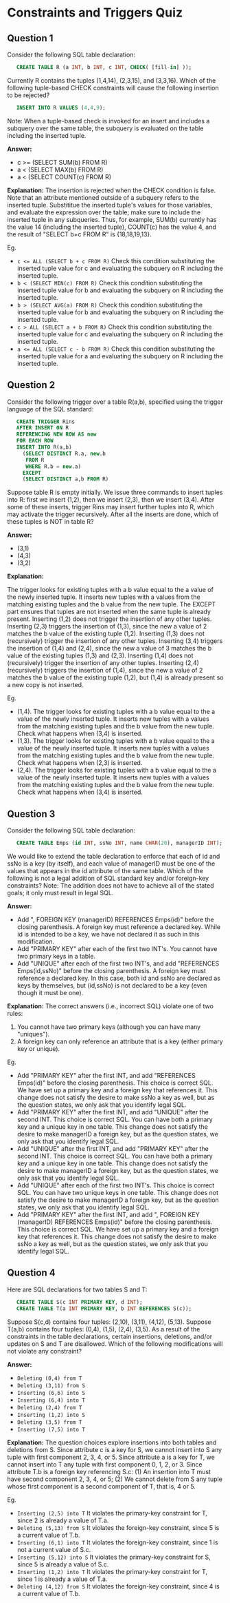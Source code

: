Constraints and Triggers Quiz 
===========================

Question 1
------------------
Consider the following SQL table declaration: 
```SQL
   CREATE TABLE R (a INT, b INT, c INT, CHECK( [fill-in] ));
```
Currently R contains the tuples (1,4,14), (2,3,15), and (3,3,16). Which of the following tuple-based CHECK constraints will cause the following insertion to be rejected? 
```SQL
   INSERT INTO R VALUES (4,4,9);
```
Note: When a tuple-based check is invoked for an insert and includes a subquery over the same table, the subquery is evaluated on the table including the inserted tuple. 

**Answer:** 
* c >= (SELECT SUM(b) FROM R)
* a < (SELECT MAX(b) FROM R)
* a < (SELECT COUNT(c) FROM R)

**Explanation:** 
The insertion is rejected when the CHECK condition is false. Note that an attribute mentioned outside of a subquery refers to the inserted tuple. Substititue the inserted tuple's values for those variables, and evaluate the expression over the table; make sure to include the inserted tuple in any subqueries. Thus, for example, SUM(b) currently has the value 14 (including the inserted tuple), COUNT(c) has the value 4, and the result of "SELECT b+c FROM R" is {18,18,19,13}.

Eg.
* `c <= ALL (SELECT b + c FROM R)` Check this condition substituting the inserted tuple value for c and evaluating the subquery on R including the inserted tuple.
* `b < (SELECT MIN(c) FROM R)` Check this condition substituting the inserted tuple value for b and evaluating the subquery on R including the inserted tuple.
* `b > (SELECT AVG(a) FROM R)` Check this condition substituting the inserted tuple value for b and evaluating the subquery on R including the inserted tuple.
* `c > ALL (SELECT a + b FROM R)` Check this condition substituting the inserted tuple value for c and evaluating the subquery on R including the inserted tuple.
* `a <= ALL (SELECT c - b FROM R)` Check this condition substituting the inserted tuple value for a and evaluating the subquery on R including the inserted tuple.

Question 2
---------------------
Consider the following trigger over a table R(a,b), specified using the trigger language of the SQL standard: 
```SQL
   CREATE TRIGGER Rins
   AFTER INSERT ON R
   REFERENCING NEW ROW AS new
   FOR EACH ROW
   INSERT INTO R(a,b)
     (SELECT DISTINCT R.a, new.b
      FROM R
      WHERE R.b = new.a)
     EXCEPT
     (SELECT DISTINCT a,b FROM R)
```
Suppose table R is empty initially. We issue three commands to insert tuples into R: first we insert (1,2), then we insert (2,3), then we insert (3,4). After some of these inserts, trigger Rins may insert further tuples into R, which may activate the trigger recursively. After all the inserts are done, which of these tuples is NOT in table R? 

**Answer:** 
* (3,1)
* (4,3)	
* (3,2)

**Explanation:**

The trigger looks for existing tuples with a b value equal to the a value of the newly inserted tuple. It inserts new tuples with a values from the matching existing tuples and the b value from the new tuple. The EXCEPT part ensures that tuples are not inserted when the same tuple is already present. 
Inserting (1,2) does not trigger the insertion of any other tuples. Inserting (2,3) triggers the insertion of (1,3), since the new a value of 2 matches the b value of the existing tuple (1,2). Inserting (1,3) does not (recursively) trigger the insertion of any other tuples. Inserting (3,4) triggers the insertion of (1,4) and (2,4), since the new a value of 3 matches the b value of the existing tuples (1,3) and (2,3). Inserting (1,4) does not (recursively) trigger the insertion of any other tuples. Inserting (2,4) (recursively) triggers the insertion of (1,4), since the new a value of 2 matches the b value of the existing tuple (1,2), but (1,4) is already present so a new copy is not inserted. 

Eg.
* (1,4). The trigger looks for existing tuples with a b value equal to the a value of the newly inserted tuple. It inserts new tuples with a values from the matching existing tuples and the b value from the new tuple. Check what happens when (3,4) is inserted.
* (1,3). The trigger looks for existing tuples with a b value equal to the a value of the newly inserted tuple. It inserts new tuples with a values from the matching existing tuples and the b value from the new tuple. Check what happens when (2,3) is inserted.
* (2,4). The trigger looks for existing tuples with a b value equal to the a value of the newly inserted tuple. It inserts new tuples with a values from the matching existing tuples and the b value from the new tuple. Check what happens when (3,4) is inserted.

Question 3
----------------------
Consider the following SQL table declaration: 
```SQL
   CREATE TABLE Emps (id INT, ssNo INT, name CHAR(20), managerID INT);
```
We would like to extend the table declaration to enforce that each of id and ssNo is a key (by itself), and each value of managerID must be one of the values that appears in the id attribute of the same table. Which of the following is not a legal addition of SQL standard key and/or foreign-key constraints? Note: The addition does not have to achieve all of the stated goals; it only must result in legal SQL. 

**Answer:** 
* Add ", FOREIGN KEY (managerID) REFERENCES Emps(id)" before the closing parenthesis. A foreign key must reference a declared key. While id is intended to be a key, we have not declared it as such in this modification.
* Add "PRIMARY KEY" after each of the first two INT's. You cannot have two primary keys in a table.
* Add "UNIQUE" after each of the first two INT's, and add "REFERENCES Emps(id,ssNo)" before the closing parenthesis. A foreign key must reference a declared key. In this case, both id and ssNo are declared as keys by themselves, but (id,ssNo) is not declared to be a key (even though it must be one).

**Explanation:** 
The correct answers (i.e., incorrect SQL) violate one of two rules: 
1.	You cannot have two primary keys (although you can have many "uniques"). 
2.	A foreign key can only reference an attribute that is a key (either primary key or unique). 

Eg.
* Add "PRIMARY KEY" after the first INT, and add "REFERENCES Emps(id)" before the closing parenthesis. This choice is correct SQL. We have set up a primary key and a foreign key that references it. This change does not satisfy the desire to make ssNo a key as well, but as the question states, we only ask that you identify legal SQL.
* Add "PRIMARY KEY" after the first INT, and add "UNIQUE" after the second INT. This choice is correct SQL. You can have both a primary key and a unique key in one table. This change does not satisfy the desire to make managerID a foreign key, but as the question states, we only ask that you identify legal SQL.
* Add "UNIQUE" after the first INT, and add "PRIMARY KEY" after the second INT. This choice is correct SQL. You can have both a primary key and a unique key in one table. This change does not satisfy the desire to make managerID a foreign key, but as the question states, we only ask that you identify legal SQL.
* Add "UNIQUE" after each of the first two INT's. This choice is correct SQL. You can have two unique keys in one table. This change does not satisfy the desire to make managerID a foreign key, but as the question states, we only ask that you identify legal SQL.
* Add "PRIMARY KEY" after the first INT, and add ", FOREIGN KEY (managerID) REFERENCES Emps(id)" before the closing parenthesis. This choice is correct SQL. We have set up a primary key and a foreign key that references it. This change does not satisfy the desire to make ssNo a key as well, but as the question states, we only ask that you identify legal SQL.

Question 4
------------------
Here are SQL declarations for two tables S and T: 
```SQL
   CREATE TABLE S(c INT PRIMARY KEY, d INT);
   CREATE TABLE T(a INT PRIMARY KEY, b INT REFERENCES S(c));
```
Suppose S(c,d) contains four tuples: (2,10), (3,11), (4,12), (5,13). Suppose T(a,b) contains four tuples: (0,4), (1,5), (2,4), (3,5). As a result of the constraints in the table declarations, certain insertions, deletions, and/or updates on S and T are disallowed. Which of the following modifications will not violate any constraint? 

**Answer:**
* `Deleting (0,4) from T`
* `Deleting (3,11) from S`
* `Inserting (6,6) into S`
* `Inserting (6,4) into T`
* `Deleting (2,4) from T`
* `Inserting (1,2) into S`
* `Deleting (3,5) from T`
* `Inserting (7,5) into T`

**Explanation:**
The question choices explore insertions into both tables and deletions from S. Since attribute c is a key for S, we cannot insert into S any tuple with first component 2, 3, 4, or 5. Since attribute a is a key for T, we cannot insert into T any tuple with first component 0, 1, 2, or 3. Since attribute T.b is a foreign key referencing S.c: (1) An insertion into T must have second component 2, 3, 4, or 5; (2) We cannot delete from S any tuple whose first component is a second component of T, that is, 4 or 5.

Eg.
* `Inserting (2,5) into T` It violates the primary-key constraint for T, since 2 is already a value of T.a.
* `Deleting (5,13) from S` It violates the foreign-key constraint, since 5 is a current value of T.b.
* `Inserting (6,1) into T` It violates the foreign-key constraint, since 1 is not a current value of S.c.
* `Inserting (5,12) into S` It violates the primary-key constraint for S, since 5 is already a value of S.c.
* `Inserting (1,2) into T` It violates the primary-key constraint for T, since 1 is already a value of T.a.
* `Deleting (4,12) from S` It violates the foreign-key constraint, since 4 is a current value of T.b.

